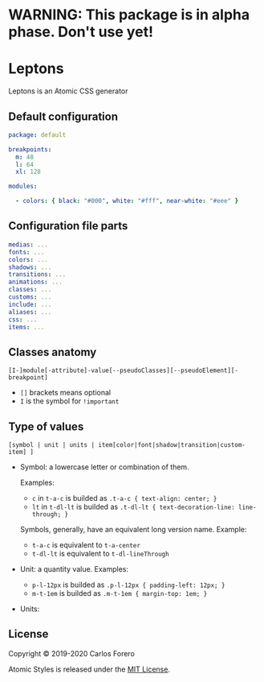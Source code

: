 # WARNING: This package is in alpha phase. Don't use yet!

# Leptons

Leptons is an Atomic CSS generator

## Default configuration

``` yaml
package: default

breakpoints:
  m: 48
  l: 64
  xl: 128

modules:

  - colors: { black: "#000", white: "#fff", near-white: "#eee" }

```

## Configuration file parts
```yaml
medias: ...
fonts: ...
colors: ...
shadows: ...
transitions: ...
animations: ...
classes: ...
customs: ...
include: ...
aliases: ...
css: ...
items: ...
```

## Classes anatomy

```
[I-]module[-attribute]-value[--pseudoClasses][--pseudoElement][-breakpoint]
```
* `[]` brackets means optional
* `I` is the symbol for `!important`



## Type of values



`[symbol | unit | units | item[color|font|shadow|transition|custom-item] ] `

* Symbol: a lowercase letter or combination of them.

  Examples:  

  * `c` in `t-a-c` is builded as `.t-a-c { text-align: center; }` 
  * `lt` in `t-dl-lt` is builded as `.t-dl-lt { text-decoration-line: line-through; }`

  Symbols, generally, have an equivalent long version name.
  Example:

  * `t-a-c` is equivalent to `t-a-center` 
  * `t-dl-lt` is equivalent to `t-dl-lineThrough` 

* Unit: a quantity value.
  Examples: 

  * `p-l-12px` is builded as `.p-l-12px { padding-left: 12px; }`
  * `m-t-1em` is builded as `.m-t-1em { margin-top: 1em; }`

* Units: 



## License

Copyright © 2019-2020 Carlos Forero

Atomic Styles is released under the [MIT License](LICENSE).

